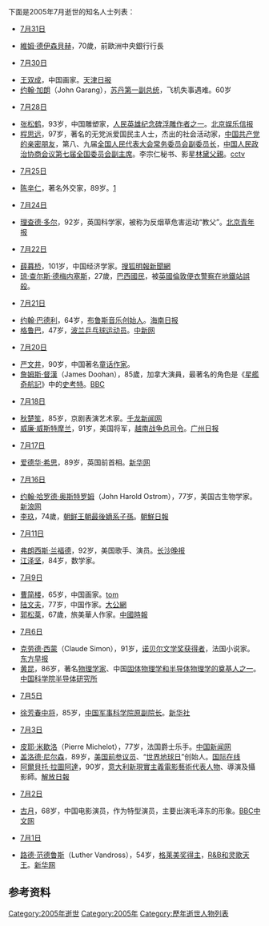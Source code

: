 <noinclude>

下面是2005年7月逝世的知名人士列表： </noinclude>

  - [7月31日](../Page/7月31日.md "wikilink")

<!-- end list -->

  - [維姆·德伊森貝赫](../Page/維姆·德伊森貝赫.md "wikilink")，70歲，前歐洲中央銀行行長

<!-- end list -->

  - [7月30日](../Page/7月30日.md "wikilink")

<!-- end list -->

  - [王双成](https://zh.wikipedia.org/wiki/王双成 "wikilink")，中国画家。[天津日报](http://www.tianjindaily.com.cn/docroot/200508/02/rb01/02071005.htm)
  - [约翰·加朗](../Page/约翰·加朗.md "wikilink")（John
    Garang），[苏丹第一副总统](../Page/苏丹共和国.md "wikilink")，飞机失事遇难。60岁

<!-- end list -->

  - [7月28日](https://zh.wikipedia.org/wiki/7月28日 "wikilink")

<!-- end list -->

  - [张松鹤](../Page/张松鹤.md "wikilink")，93岁，中国雕塑家，[人民英雄纪念碑浮雕作者之一](../Page/人民英雄纪念碑.md "wikilink")。[北京娱乐信报](http://news.xinhuanet.com/newscenter/2005-08/02/content_3297743.htm)
  - [程思远](../Page/程思远.md "wikilink")，97岁，著名的无党派爱国民主人士，杰出的社会活动家，[中国共产党的亲密朋友](../Page/中国共产党.md "wikilink")，第八、九届[全国人民代表大会常务委员会副委员长](../Page/全国人民代表大会.md "wikilink")，[中国人民政治协商会议第七届全国委员会副主席](../Page/中国人民政治协商会议.md "wikilink")。李宗仁秘书、影星[林黛父親](https://zh.wikipedia.org/wiki/林黛 "wikilink")。[cctv](http://www.cctv.com/news/china/20050729/100963.shtml)

<!-- end list -->

  - [7月25日](https://zh.wikipedia.org/wiki/7月25日 "wikilink")

<!-- end list -->

  - [陈辛仁](../Page/陈辛仁.md "wikilink")，著名外交家，89岁。[1](http://www.sznews.com/jb/20050813/ca1799242.htm)

<!-- end list -->

  - [7月24日](https://zh.wikipedia.org/wiki/7月24日 "wikilink")

<!-- end list -->

  - [理查德·多尔](../Page/理查德·多尔.md "wikilink")，92岁，英国科学家，被称为反烟草危害运动“教父”。[北京青年报](http://world.ynet.com/view.jsp?oid=5951764)

<!-- end list -->

  - [7月22日](https://zh.wikipedia.org/wiki/7月22日 "wikilink")

<!-- end list -->

  - [薛暮桥](../Page/薛暮桥.md "wikilink")，101岁，中国经济学家。[搜狐](http://business.sohu.com/20050727/n240198726.shtml)[明報新聞網](https://web.archive.org/web/20070930181428/http://www.mpinews.com/content.cfm?newsid=200507272042ca32042a)
  - [琼·查尔斯·德梅内塞斯](https://zh.wikipedia.org/wiki/琼·查尔斯·德梅内塞斯 "wikilink")，27歲，[巴西國民](../Page/巴西.md "wikilink")，被[英國](https://zh.wikipedia.org/wiki/英國 "wikilink")[倫敦便衣](https://zh.wikipedia.org/wiki/倫敦 "wikilink")[警察在](../Page/警察.md "wikilink")[地鐵站誤殺](https://zh.wikipedia.org/wiki/地鐵站 "wikilink")。

<!-- end list -->

  - [7月21日](https://zh.wikipedia.org/wiki/7月21日 "wikilink")

<!-- end list -->

  - [约翰·巴德利](https://zh.wikipedia.org/wiki/约翰·巴德利 "wikilink")，64岁，[布鲁斯音乐创始人](https://zh.wikipedia.org/wiki/布鲁斯音乐 "wikilink")。[海南日报](https://web.archive.org/web/20070928123302/http://www.hndaily.com.cn/new/php/20050725/67529.php)
  - [格鲁巴](https://zh.wikipedia.org/wiki/格鲁巴 "wikilink")，47岁，[波兰乒乓球运动员](https://zh.wikipedia.org/wiki/波兰 "wikilink")。[中新网](http://www.chinanews.com.cn/news/2005/2005-07-22/26/602524.shtml)

<!-- end list -->

  - [7月20日](https://zh.wikipedia.org/wiki/7月20日 "wikilink")

<!-- end list -->

  - [严文井](https://zh.wikipedia.org/wiki/严文井 "wikilink")，90岁，中国著名[童话作家](https://zh.wikipedia.org/wiki/童话 "wikilink")。
  - [詹姆斯·督漢](../Page/詹姆斯·督漢.md "wikilink")（James
    Doohan），85歲，加拿大演員，最著名的角色是《[星艦奇航記](../Page/星艦奇航記.md "wikilink")》中的[史考特](../Page/蒙哥馬利·史考特.md "wikilink")。[BBC](http://news.bbc.co.uk/2/hi/entertainment/1493093.stm)

<!-- end list -->

  - [7月18日](https://zh.wikipedia.org/wiki/7月18日 "wikilink")

<!-- end list -->

  - [秋楚笙](https://zh.wikipedia.org/wiki/秋楚笙 "wikilink")，85岁，京剧表演艺术家。[千龙新闻网](http://culture.qianlong.com/6931/2005/07/22/1540@2731011.htm)
  - [威廉·威斯特摩兰](../Page/威廉·威斯特摩兰.md "wikilink")，91岁，美国将军，[越南战争总司令](../Page/越南战争.md "wikilink")。[广州日报](https://archive.is/20130425165220/http://world.dayoo.com/gb/content/2005-07/20/content_2142090.htm)

<!-- end list -->

  - [7月17日](https://zh.wikipedia.org/wiki/7月17日 "wikilink")

<!-- end list -->

  - [爱德华·希思](../Page/爱德华·希思.md "wikilink")，89岁，英国前首相。[新华网](http://news.xinhuanet.com/world/2005-07/18/content_3231674.htm)

<!-- end list -->

  - [7月16日](https://zh.wikipedia.org/wiki/7月16日 "wikilink")

<!-- end list -->

  - [约翰·哈罗德·奥斯特罗姆](https://zh.wikipedia.org/wiki/约翰·哈罗德·奥斯特罗姆 "wikilink")（John
    Harold
    Ostrom），77岁，美国古生物学家。[新浪网](http://tech.sina.com.cn/d/2005-07-22/0911670390.shtml)
  - [李玖](../Page/李玖.md "wikilink")，74歲，[朝鲜王朝最後嫡系子孫](../Page/朝鲜王朝.md "wikilink")。[朝鮮日報](http://chinese.chosun.com/big5/site/data/html_dir/2005/07/19/20050719000032.html)

<!-- end list -->

  - [7月11日](https://zh.wikipedia.org/wiki/7月11日 "wikilink")

<!-- end list -->

  - [弗朗西斯·兰福德](https://zh.wikipedia.org/wiki/弗朗西斯·兰福德 "wikilink")，92岁，美国歌手、演员。[长沙晚报](https://web.archive.org/web/20070927004737/http://www.csonline.com.cn/newspaper/cswb/a13/t20050713_353055.htm)
  - [江泽坚](https://zh.wikipedia.org/wiki/江泽坚 "wikilink")，84岁，数学家。

<!-- end list -->

  - [7月9日](https://zh.wikipedia.org/wiki/7月9日 "wikilink")

<!-- end list -->

  - [曹简楼](https://zh.wikipedia.org/wiki/曹简楼 "wikilink")，65岁，中国画家。[tom](https://web.archive.org/web/20060301044412/http://arts.tom.com/1002/2005712-22158.html)
  - [陆文夫](../Page/陆文夫.md "wikilink")，77岁，中国作家。[大公網](https://web.archive.org/web/20070930061844/http://www.takungpao.com/news/2005-7-11/ZM-425534.htm)
  - [郭松棻](../Page/郭松棻.md "wikilink")，67歲，旅美華人作家。[中國時報](http://news.chinatimes.com/Chinatimes/newslist/newslist-content/0,3546,110513+112005071200328,00.html)

<!-- end list -->

  - [7月6日](https://zh.wikipedia.org/wiki/7月6日 "wikilink")

<!-- end list -->

  - [克劳德·西蒙](https://zh.wikipedia.org/wiki/克劳德·西蒙 "wikilink")（Claude
    Simon），91岁，[诺贝尔文学奖获得者](../Page/诺贝尔文学奖.md "wikilink")，法国小说家。[东方早报](http://www.dfdaily.com/ReadNews.asp?NewsID=54638)
  - [黄昆](../Page/黄昆.md "wikilink")，86岁，著名[物理学家](../Page/物理学家.md "wikilink")、中国[固体物理学和](https://zh.wikipedia.org/wiki/固体物理学 "wikilink")[半导体物理学的奠基人之一](https://zh.wikipedia.org/wiki/半导体物理学 "wikilink")。[中国科学院半导体研究所](https://archive.is/20051026230109/http://159.226.228.70:8000/info_www/news/detailnewsb.asp?infoNo=1120)

<!-- end list -->

  - [7月5日](https://zh.wikipedia.org/wiki/7月5日 "wikilink")

<!-- end list -->

  - [徐芳春中将](https://zh.wikipedia.org/wiki/徐芳春 "wikilink")，85岁，[中国军事科学院原副院长](https://zh.wikipedia.org/wiki/中国军事科学院 "wikilink")。[新华社](http://news.sohu.com/20050722/n226405409.shtml)

<!-- end list -->

  - [7月3日](../Page/7月3日.md "wikilink")

<!-- end list -->

  - [皮耶·米歇洛](https://zh.wikipedia.org/wiki/皮耶·米歇洛 "wikilink")（Pierre
    Michelot），77岁，法国爵士乐手。[中国新闻网](http://m2.21cn.com/news/oumei/2005/07/07/2201877.shtml)
  - [盖洛德·尼尔森](https://zh.wikipedia.org/wiki/盖洛德·尼尔森 "wikilink")，89岁，[美国前参议员](../Page/美国.md "wikilink")、“[世界地球日](../Page/世界地球日.md "wikilink")”创始人。[国际在线](https://web.archive.org/web/20051127131232/http://gb.chinabroadcast.cn/7383/2005/07/04/153@608119.htm)
  - [阿爾貝托·拉圖阿達](https://zh.wikipedia.org/wiki/阿爾貝托·拉圖阿達 "wikilink")，90岁，[意大利](../Page/意大利.md "wikilink")[新現實主義電影藝術代表人物](https://zh.wikipedia.org/wiki/新現實主義電影 "wikilink")、導演及攝影師。[解放日報](http://202.101.38.42/www_jfdaily_com:80/gb/node2/node142/node156/userobject1ai980329.html.big5)

<!-- end list -->

  - [7月2日](../Page/7月2日.md "wikilink")

<!-- end list -->

  - [古月](../Page/古月.md "wikilink")，68岁，中国电影演员，作为特型演员，主要出演毛泽东的形象。[BBC中文网](http://news.bbc.co.uk/chinese/simp/hi/newsid_4650000/newsid_4650700/4650709.stm)

<!-- end list -->

  - [7月1日](../Page/7月1日.md "wikilink")

<!-- end list -->

  - [路德·范德鲁斯](../Page/路德·范德鲁斯.md "wikilink")（Luther
    Vandross），54岁，[格莱美奖得主](https://zh.wikipedia.org/wiki/格莱美奖 "wikilink")，[R\&B和](https://zh.wikipedia.org/wiki/R&B "wikilink")[灵歌天王](https://zh.wikipedia.org/wiki/灵歌 "wikilink")。[新华网](https://web.archive.org/web/20051111033556/http://www.ln.xinhuanet.com/xwzx/2005-07/04/content_4562932.htm)

## 参考资料

[Category:2005年逝世](https://zh.wikipedia.org/wiki/Category:2005年逝世 "wikilink")
[Category:2005年](https://zh.wikipedia.org/wiki/Category:2005年 "wikilink")
[Category:歷年逝世人物列表](https://zh.wikipedia.org/wiki/Category:歷年逝世人物列表 "wikilink")